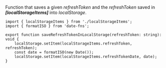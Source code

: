 Function that saves a given _refreshToken_ and the _refreshToken_ saved in **_[localStorageItems]_** into _localStorage_.

```tsx
import { localStorageItems } from './localStorageItems';
import { formatISO } from 'date-fns';

export function saveRefreshTokenInLocalStorage(refreshToken: string): void {
    localStorage.setItem(localStorageItems.refreshToken, refreshToken);
    const date = formatISO(new Date());
    localStorage.setItem(localStorageItems.refreshTokenDate, date);
}
```